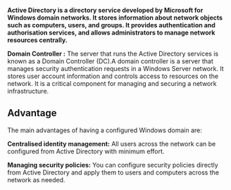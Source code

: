**Active Directory is a directory service developed by Microsoft for Windows domain networks. It stores information about network objects such as computers, users, and groups. It provides authentication and authorisation services, and allows administrators to manage network resources centrally.**

**Domain Controller :** The server that runs the Active Directory services is known as a Domain Controller (DC).A domain controller is a server that manages security authentication requests in a Windows Server network. It stores user account information and controls access to resources on the network. It is a critical component for managing and securing a network infrastructure.

##  Advantage

The main advantages of having a configured Windows domain are:

**Centralised identity management:**  All users across the network can be configured from Active Directory with minimum effort.

**Managing security policies:**  You can configure security policies directly from Active Directory and apply them to users and computers across the network as needed.




